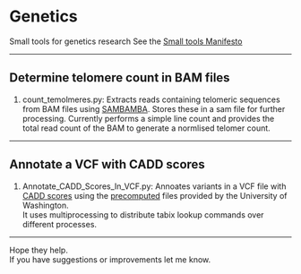 Genetics
========

Small tools for genetics research
See the [Small tools Manifesto](https://github.com/pjotrp/bioinformatics)

---
## Determine telomere count in BAM files
1. count_temolmeres.py:
   Extracts reads containing telomeric sequences from BAM files using [SAMBAMBA](http://lomereiter.github.io/sambamba/).
   Stores these in a sam file for further processing.
   Currently performs a simple line count and provides the total read count of the BAM to generate a normlised telomer count.
  
---
## Annotate a VCF with CADD scores
1. Annotate_CADD_Scores_In_VCF.py:
   Annoates variants in a VCF file with [CADD scores](http://cadd.gs.washington.edu/score) using the [precomputed](http://cadd.gs.washington.edu/download) files provided by  the University of Washington.  
   It uses multiprocessing to distribute tabix lookup commands over different processes.
  
---  
Hope they help.  
If you have suggestions or improvements let me know.  
